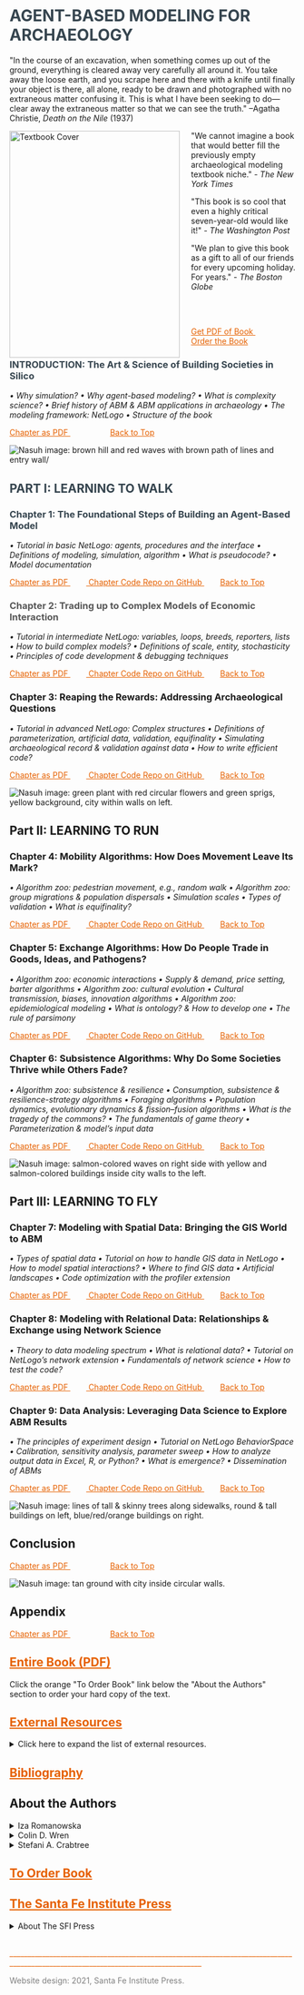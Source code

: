<a name="Agent-Based Modeling for Archaeology"></a>
# <span style="color:	#36454F"> AGENT-BASED MODELING FOR ARCHAEOLOGY </span>

<p> "In the course of an excavation, when something comes up out of the ground, everything is cleared away very carefully all around it. You take away the loose earth, and you scrape here and there with a knife until finally your object is there, all alone, ready to be drawn and photographed with no extraneous matter confusing it. This is what I have been seeking to do—clear away the extraneous matter so that we can see the truth."
–Agatha Christie, <i> Death on the Nile </i> (1937) </p>
<a href="https://www.npr.org/"> <img src="https://images.squarespace-cdn.com/content/v1/5d420e5d999d0200013d33c3/1624392531622-KBOK27QOQTS8OP5R2JSG/ABMA_cover_web-600.png?format=1000w" align = "left" style="margin: 0px 20px 0px 0px; width:300px;height:400px;" alt="Textbook Cover"> </a>

"We cannot imagine a book that would better fill the previously empty archaeological modeling textbook niche." - <i> The New York Times </i>

"This book is so cool that even a highly critical seven-year-old would like it!" - <i> The Washington Post </i>

"We plan to give this book as a gift to all of our friends for every upcoming holiday. For years." - <i> The Boston Globe </i>

<br>
<br>

<a style="color: #E66100" href="https://www.npr.org/"> Get PDF of Book </a>     <a style="color: #E66100" href="https://www.sfipress.org/books-coming-soon/agent-based-modeling-for-archaeology-social-science-coming-in-2021"> Order the Book </a>

<a name="INTRODUCTION"></a>
### <span style="color:	#36454F"> INTRODUCTION: The Art & Science of Building Societies in Silico </span>
<i> • Why simulation? • Why agent-based modeling? • What is complexity science? • Brief history of ABM & ABM applications in archaeology • The modeling framework: NetLogo • Structure of the book </i>

<a style="color: #E66100" href="https://www.npr.org/"> Chapter as PDF </a>     <a style="color: #E66100" href="#Agent-Based Modeling for Archaeology">Back to Top</a>


<img src="https://images.squarespace-cdn.com/content/v1/5d420e5d999d0200013d33c3/1623350954427-ODDFXU5RIFW0PEPNY5NO/ke17ZwdGBToddI8pDm48kL_Uk9XwACdsdIGnLLdDW8hZw-zPPgdn4jUwVcJE1ZvWQUxwkmyExglNqGp0IvTJZUJFbgE-7XRK3dMEBRBhUpyUDcMq-LO-ZJMuIa2SeqaUG_laECe3ULYF42DwVThV6XlHeZwUcWC0fBVux1QdRpk/1TOC+New+Imam+River+42B.png?format=2500w" alt="Nasuh image: brown hill and red waves with brown path of lines and entry wall/">

<a name="Part I: LEARNING TO WALK"></a>
## <span style="color:	#36454F"> PART I:  LEARNING TO WALK </span>
<a name="Chapter 1"></a>
### <span style="color:	#36454F"> Chapter 1: The Foundational Steps of Building an Agent-Based Model </span>
<i> • Tutorial in basic NetLogo: agents, procedures and the interface • Definitions of modeling, simulation, algorithm • What is pseudocode? • Model documentation </i>

<a style="color: #E66100" href="https://www.npr.org/"> Chapter as PDF </a>  <a style="color: #E66100" href="https://github.com/SantaFeInstitute/ABMA/tree/master/ch1"> Chapter Code Repo on GitHub </a>  <a style="color: #E66100" href="#Agent-Based Modeling for Archaeology">Back to Top</a>

<a name="Chapter 2"></a>
### <span style="color:	#585858"> Chapter 2: Trading up to Complex Models of Economic Interaction </span>
<i> • Tutorial in intermediate NetLogo: variables, loops, breeds, reporters, lists • How to build complex models? • Definitions of scale, entity, stochasticity • Principles of code development & debugging techniques </i>

<a style="color: #E66100" href="https://www.npr.org/"> Chapter as PDF </a>  <a style="color: #E66100" href="https://github.com/SantaFeInstitute/ABMA/tree/master/ch2"> Chapter Code Repo on GitHub </a>  <a style="color: #E66100" href="#Agent-Based Modeling for Archaeology">Back to Top</a>

<a name="Chapter 3"></a>
### Chapter 3: Reaping the Rewards: Addressing Archaeological Questions
<i> • Tutorial in advanced NetLogo: Complex structures • Definitions of parameterization, artificial data, validation, equifinality • Simulating archaeological record & validation against data • How to write efficient code? </i>

<a style="color: #E66100" href="https://www.npr.org/"> Chapter as PDF </a>  <a style="color: #E66100" href="https://github.com/SantaFeInstitute/ABMA/tree/master/ch3"> Chapter Code Repo on GitHub </a>  <a style="color: #E66100" href="#Agent-Based Modeling for Archaeology">Back to Top</a>

<img src="https://images.squarespace-cdn.com/content/v1/5d420e5d999d0200013d33c3/1623354015737-VYUU01U903HZ4L87UJMQ/ke17ZwdGBToddI8pDm48kL_Uk9XwACdsdIGnLLdDW8hZw-zPPgdn4jUwVcJE1ZvWQUxwkmyExglNqGp0IvTJZUJFbgE-7XRK3dMEBRBhUpyUDcMq-LO-ZJMuIa2SeqaUG_laECe3ULYF42DwVThV6XlHeZwUcWC0fBVux1QdRpk/5Chapter4_99B-100A.png?format=2500w" alt="Nasuh image: green plant with red circular flowers and green sprigs, yellow background, city within walls on left.">

<a name="Part II: LEARNING TO RUN"></a>
## Part II: LEARNING TO RUN
<a name="Chapter 4"></a>
### Chapter 4: Mobility Algorithms: How Does Movement Leave Its Mark?
<i> • Algorithm zoo: pedestrian movement, e.g., random walk • Algorithm zoo: group migrations & population dispersals • Simulation scales • Types of validation • What is equifinality? </i>

<a style="color: #E66100" href="https://www.npr.org/"> Chapter as PDF </a>  <a style="color: #E66100" href="https://github.com/SantaFeInstitute/ABMA/tree/master/ch4"> Chapter Code Repo on GitHub </a>  <a style="color: #E66100" href="#Agent-Based Modeling for Archaeology">Back to Top</a>


<a name="Chapter 5"></a>
### Chapter 5: Exchange Algorithms: How Do People Trade in Goods, Ideas, and Pathogens? 
<i> • Algorithm zoo: economic interactions • Supply & demand, price setting, barter algorithms • Algorithm zoo: cultural evolution • Cultural transmission, biases, innovation algorithms • Algorithm zoo: epidemiological modeling • What is ontology? & How to develop one • The rule of parsimony </i>

<a style="color: #E66100" href="https://www.npr.org/"> Chapter as PDF </a>  <a style="color: #E66100" href="https://github.com/SantaFeInstitute/ABMA/tree/master/ch5"> Chapter Code Repo on GitHub </a>  <a style="color: #E66100" href="#Agent-Based Modeling for Archaeology">Back to Top</a>


<a name="Chapter 6"></a>
### Chapter 6: Subsistence Algorithms: Why Do Some Societies Thrive while Others Fade?
<i> • Algorithm zoo: subsistence & resilience • Consumption, subsistence & resilience-strategy algorithms • Foraging algorithms • Population dynamics, evolutionary dynamics & fission–fusion algorithms • What is the tragedy of the commons? • The fundamentals of game theory • Parameterization & model’s input data </i>

<a style="color: #E66100" href="https://www.npr.org/"> Chapter as PDF </a>  <a style="color: #E66100" href="https://github.com/SantaFeInstitute/ABMA/tree/master/ch6"> Chapter Code Repo on GitHub </a>  <a style="color: #E66100" href="#Agent-Based Modeling for Archaeology">Back to Top</a>


<img src="https://images.squarespace-cdn.com/content/v1/5d420e5d999d0200013d33c3/1623354016689-CQDWXKNXA2PPV9XBK592/ke17ZwdGBToddI8pDm48kL_Uk9XwACdsdIGnLLdDW8hZw-zPPgdn4jUwVcJE1ZvWQUxwkmyExglNqGp0IvTJZUJFbgE-7XRK3dMEBRBhUpyUDcMq-LO-ZJMuIa2SeqaUG_laECe3ULYF42DwVThV6XlHeZwUcWC0fBVux1QdRpk/8Chapter7_Hamadan+38B.png?format=2500w" alt="Nasuh image: salmon-colored waves on right side with yellow and salmon-colored buildings inside city walls to the left.">

<a name="Part III: LEARNING TO FLY"></a>
## Part III: LEARNING TO FLY
<a name="Chapter 7"></a>
### Chapter 7: Modeling with Spatial Data: Bringing the GIS World to ABM 
<i> • Types of spatial data • Tutorial on how to handle GIS data in NetLogo • How to model spatial interactions? • Where to find GIS data • Artificial landscapes • Code optimization with the profiler extension </i>

<a style="color: #E66100" href="https://www.npr.org/"> Chapter as PDF </a>  <a style="color: #E66100" href="https://github.com/SantaFeInstitute/ABMA/tree/master/ch7"> Chapter Code Repo on GitHub </a>  <a style="color: #E66100" href="#Agent-Based Modeling for Archaeology">Back to Top</a>

<a name="Chapter 8"></a>
### Chapter 8: Modeling with Relational Data: Relationships & Exchange using Network Science
<i> • Theory to data modeling spectrum • What is relational data? • Tutorial on NetLogo’s network extension • Fundamentals of network science • How to test the code? </i>

<a style="color: #E66100" href="https://www.npr.org/"> Chapter as PDF </a>  <a style="color: #E66100" href="https://github.com/SantaFeInstitute/ABMA/tree/master/ch8"> Chapter Code Repo on GitHub </a>  <a style="color: #E66100" href="#Agent-Based Modeling for Archaeology">Back to Top</a>

<a name="Chapter 9"></a>
### Chapter 9: Data Analysis: Leveraging Data Science to Explore ABM Results
<i> • The principles of experiment design • Tutorial on NetLogo BehaviorSpace • Calibration, sensitivity analysis, parameter sweep • How to analyze output data in Excel, R, or Python? • What is emergence? • Dissemination of ABMs </i>

<a style="color: #E66100" href="https://www.npr.org/"> Chapter as PDF </a>  <a style="color: #E66100" href="https://github.com/SantaFeInstitute/ABMA/tree/master/ch9"> Chapter Code Repo on GitHub </a>  <a style="color: #E66100" href="#Agent-Based Modeling for Archaeology">Back to Top</a>


<img src="https://images.squarespace-cdn.com/content/v1/5d420e5d999d0200013d33c3/1623354017276-MDYF93AQEDBWIWJHV0U6/ke17ZwdGBToddI8pDm48kL_Uk9XwACdsdIGnLLdDW8hZw-zPPgdn4jUwVcJE1ZvWQUxwkmyExglNqGp0IvTJZUJFbgE-7XRK3dMEBRBhUpyUDcMq-LO-ZJMuIa2SeqaUG_laECe3ULYF42DwVThV6XlHeZwUcWC0fBVux1QdRpk/9Chapter8.png?format=2500w" alt="Nasuh image: lines of tall & skinny trees along sidewalks, round & tall buildings on left, blue/red/orange buildings on right.">

<a name="Conclusion"></a>
## Conclusion

<a style="color: #E66100" href="https://www.npr.org/"> Chapter as PDF </a>     <a style="color: #E66100" href="#Agent-Based Modeling for Archaeology">Back to Top</a>


<img src="https://images.squarespace-cdn.com/content/v1/5d420e5d999d0200013d33c3/1623354017829-YBB8EJTS8LEKBY31SJQG/ke17ZwdGBToddI8pDm48kL_Uk9XwACdsdIGnLLdDW8hZw-zPPgdn4jUwVcJE1ZvWQUxwkmyExglNqGp0IvTJZUJFbgE-7XRK3dMEBRBhUpxVdqelVwHJKCpvenjmjp5eZv2APyPoUY_Chft0dlpPEBrSCsI3TUVKyok1EK8ZEZo/zextra-Tabriz.jpg?format=2500w" alt="Nasuh image: tan ground with city inside circular walls.">

<a name="Appendix"></a>
## Appendix

<a style="color: #E66100" href="https://www.npr.org/"> Chapter as PDF </a>     <a style="color: #E66100" href="#Agent-Based Modeling for Archaeology">Back to Top</a>

<a name="Entire Book (PDF)"></a>
## <a style="color: #E66100" href="https://www.npr.org/"> Entire Book (PDF) </a>
<p> Click the orange "To Order Book" link below the "About the Authors" section to order your hard copy of the text. </p>

<a name="External Resources"></a>
## <a style="color: #E66100" href="https://www.npr.org/"> External Resources </a>

<details>
<summary>
Click here to expand the list of external resources.
</summary>
 <br>
 We could have text here or delete it and rely only on descriptions immediately underneath the links. (Optional line break above and below.)
 <br>
 <br>
 <ol>
  <li> <a href="https://ccl.northwestern.edu/netlogo/download.shtml"> NetLogo </a> </li>
  This textbook uses NetLogo, a multiagent programmable modeling environment created by Uri Wilensky and developed at Northwestern's Center for Connected Learning and Computer-Based Modeling (CCL). Click the "NetLogo" link to download NetLogo.
  <li> <a href="https://gist.github.com/joyrexus/16041f2426450e73f5df9391f7f7ae5f"> Other ABM book. </a> </li>
  Another description here for the other ABM book.
  <li> <a href="https://gist.github.com/joyrexus/16041f2426450e73f5df9391f7f7ae5f"> mailing group for CIAA </a> </li>
  Another description here for the mailing group.
  <li> <a href="https://www.complexityexplorer.org/"> Complexity Explorer </a> </li>
  Complexity Explorer is an education project of the Santa Fe Institute that delivers online courses, tutorials, and resources essential to the study of complex systems. Past courses include "Origins of Life" and "Nonlinear Dynamics: Mathematical and Computational Approaches." Check out both upcoming and archived courses as well as tutorials at the Complexity Explorer link above.
  <li> <a href="https://gist.github.com/joyrexus/16041f2426450e73f5df9391f7f7ae5f"> SFI course </a> </li>
  Another description here for something else.
 </ol>
</details>

<a name="Bibliography"></a>
## <a style="color: #E66100" href="https://www.npr.org/"> Bibliography </a>

<a name="About the Authors"></a>
## About the Authors

<details>
<summary>
Iza Romanowska
</summary>
  
  <img src="https://images.squarespace-cdn.com/content/v1/5d420e5d999d0200013d33c3/1623704154528-LFAG0DHZRXJ2RAKF6U9V/ke17ZwdGBToddI8pDm48kLT2CeGufx7o_VHe4fvH6HBZw-zPPgdn4jUwVcJE1ZvWEtT5uBSRWt4vQZAgTJucoTqqXjS3CfNDSuuf31e0tVH9-pGmvstD81ND81KFRuGgpAntglxPIsUWIxVg5H0H8QbTxOII7gkqYgAvizxKei4/Iza_Romanowska_475px.jpg?format=750w" alt="Iza Romanowska" style="width:300px;height:300px;">
  
  <br>
  <a href="https://twitter.com/iza_romanowska?lang=en"> Twitter </a>     <a href="https://aias.au.dk/aias-fellows/iza-romanowska/"> Website </a>
  
<p> Iza Romanowska is a COFUND Fellow at the Aarhus Institute of Advanced Studies, Aarhus, Denmark; previously head of the Social Science Simulation and Digital Humanities Research Group at the Barcelona Supercomputing Center, Spain. She is a complexity scientist working at the interface between social sciences and computer science, having originally trained and worked as a prehistoric archaeologist before switching to computer-based research. She specializes in agent-based modeling, a simulation technique she uses for various research questions, from mobility in prehistoric cities and the first out-of-Africa human dispersal to large-scale economic interactions across the Roman Mediterranean and real-time pedestrian flows in modern sports venues. 
</p>
</details>

<details>
<summary>
Colin D. Wren
</summary>
  
  <img src="https://images.squarespace-cdn.com/content/v1/5d420e5d999d0200013d33c3/1623705325008-O1YGEGMQ60OCW3MPDAFJ/ke17ZwdGBToddI8pDm48kGzPON_icsvEjwfblZQkopNZw-zPPgdn4jUwVcJE1ZvWEtT5uBSRWt4vQZAgTJucoTqqXjS3CfNDSuuf31e0tVFVevWQ5V34TyPCRRPSNk4a-xBDubdD_Ir8j66_zrAzJ75koR3GhIhUYezvwycatuo/Colin_Wren_375px.jpg?format=750w" alt="Colin D. Wren" style="width:300px;height:300px;">
  <br>
  <a href="https://twitter.com/cdwren?lang=en"> Twitter </a>     
  <a href="https://anthropology.uccs.edu/colin-wren"> Website </a>
  
<p> Colin D. Wren (@CDWren) is a Palaeolithic archaeologist specializing in computational approaches including agent-based modelling, geographic information science, and data visualization. He is Associate Professor of Anthropology at University of Colorado Colorado Springs and a research associate with the African Center for Coastal Palaeoscience at Nelson Mandela University. He has published on various case studies examining the interactions between human society and the environment at both local and continental scales. Dr. Wren is interested in reconstructing the evolution of past mobility and foraging behavior, complex cognition, and human–environment dynamics. His ongoing projects include models of South African foraging behavior during periods relevant to the evolution of Homo sapiens and the impacts of climatic variability on inter-regional mobility and social interaction during the Last Glacial Maximum (ca. 20 thousand years ago) in Western Europe.
</p>
 
</details>

<details>
<summary>
Stefani A. Crabtree
</summary>
  
  <img src="https://images.squarespace-cdn.com/content/v1/5d420e5d999d0200013d33c3/1623705324014-Y9LFV2KC712F96HDOVK8/ke17ZwdGBToddI8pDm48kGzPON_icsvEjwfblZQkopNZw-zPPgdn4jUwVcJE1ZvWEtT5uBSRWt4vQZAgTJucoTqqXjS3CfNDSuuf31e0tVFVevWQ5V34TyPCRRPSNk4a-xBDubdD_Ir8j66_zrAzJ75koR3GhIhUYezvwycatuo/Stefani_Crabtree_375px.jpg?format=750w" alt="Stefani A. Crabtree" style="width:300px;height:300px;"> 
             
 <br>
  <a href="https://twitter.com/stefanicrabtree?lang=en"> Twitter </a>     
  <a href="https://stefanicrabtree.com/"> Website </a>
  
<p> A Pekingese named Wasabi won best in show Sunday night, notching a fifth-ever win for the unmistakable toy breed. A whippet named Bourbon repeated as runner-up. Waddling through a small-but-mighty turn in the ring, Wasabi nabbed U.S. dogdom's most prestigious prize after winning the big American Kennel Club National Championship in 2019. Wasabi came out on top of a finalist pack that also included Mathew the French bulldog, Connor the old English sheepdog, Jade the German shorthaired pointer, Striker the Samoyed, and a West Highland white terrier named Boy. Altogether, 2,500 champion dogs entered the show. <a href="https://www.npr.org/2021/06/13/1006126168/top-dog-pekingese-named-wasabi-wins-westminster-show"> NPR </a>
</p>
</details>
             
<a name="To Order Book"></a>                 
## <a style="color: #E66100" href="https://www.sfipress.org/books-coming-soon/agent-based-modeling-for-archaeology-social-science-coming-in-2021"> To Order Book </a>


<a name="SFI Press"></a>
## <a style="color: #E66100" href="https://www.sfipress.org/"> The Santa Fe Institute Press </a>
<details>
<summary>
About The SFI Press
</summary>
 <center>
 <a href="https://www.sfipress.org/"> <img src="https://images.squarespace-cdn.com/content/5d420e5d999d0200013d33c3/1564611462862-ZZCEQCTXQZT3DQFEWN18/SFI+PRESS_bw-01.png?content-type=image%2Fpng" class="center" style="width:400px;height:150px;" alt="SFI Press logo"> </a>
 </center>
 <br>
 <p> The Press was founded on the principle that excellent scholarship need not be prohibitively expensive. At every stage of publication, we strive for    nimbleness, moving quickly to circulate throughout the world new ideas stemming from work conducted by the Santa Fe Institute’s vast network of researchers.</p>
  <br>
  <p> Our volumes range from works intended for a general readership to highly technical monographs for specialized audiences and are written by respected thinkers from around the globe working in fields as diverse as paleobiology, historiography, computer science, quantum physics, and medical anthropology—to name but a few. </p>
 
</details>


<br>


<p style="color: #E66100">___________________________________________________________________________________________________________________________________</p>

<p style="color:#808080">Website design: 2021, Santa Fe Institute Press.</p>
